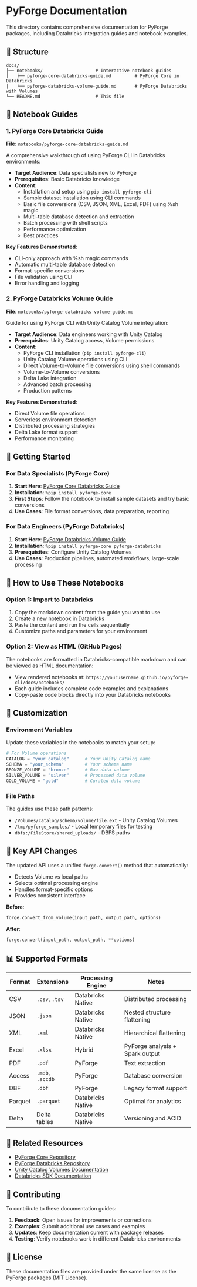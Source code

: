 # PyForge Documentation

This directory contains comprehensive documentation for PyForge packages, including Databricks integration guides and notebook examples.

## 📁 Structure

```
docs/
├── notebooks/                    # Interactive notebook guides
│   ├── pyforge-core-databricks-guide.md         # PyForge Core in Databricks
│   └── pyforge-databricks-volume-guide.md       # PyForge Databricks with Volumes
└── README.md                     # This file
```

## 📓 Notebook Guides

### 1. PyForge Core Databricks Guide
**File**: `notebooks/pyforge-core-databricks-guide.md`

A comprehensive walkthrough of using PyForge CLI in Databricks environments:

- **Target Audience**: Data specialists new to PyForge
- **Prerequisites**: Basic Databricks knowledge
- **Content**:
  - Installation and setup using `pip install pyforge-cli`
  - Sample dataset installation using CLI commands
  - Basic file conversions (CSV, JSON, XML, Excel, PDF) using %sh magic
  - Multi-table database detection and extraction
  - Batch processing with shell scripts
  - Performance optimization
  - Best practices

**Key Features Demonstrated**:
- CLI-only approach with %sh magic commands
- Automatic multi-table database detection
- Format-specific conversions
- File validation using CLI
- Error handling and logging

### 2. PyForge Databricks Volume Guide  
**File**: `notebooks/pyforge-databricks-volume-guide.md`

Guide for using PyForge CLI with Unity Catalog Volume integration:

- **Target Audience**: Data engineers working with Unity Catalog
- **Prerequisites**: Unity Catalog access, Volume permissions
- **Content**:
  - PyForge CLI installation (`pip install pyforge-cli`)
  - Unity Catalog Volume operations using CLI
  - Direct Volume-to-Volume file conversions using shell commands
  - Volume-to-Volume conversions
  - Delta Lake integration
  - Advanced batch processing
  - Production patterns

**Key Features Demonstrated**:
- Direct Volume file operations
- Serverless environment detection
- Distributed processing strategies
- Delta Lake format support
- Performance monitoring

## 🚀 Getting Started

### For Data Specialists (PyForge Core)

1. **Start Here**: [PyForge Core Databricks Guide](notebooks/pyforge-core-databricks-guide.md)
2. **Installation**: `%pip install pyforge-core`
3. **First Steps**: Follow the notebook to install sample datasets and try basic conversions
4. **Use Cases**: File format conversions, data preparation, reporting

### For Data Engineers (PyForge Databricks)

1. **Start Here**: [PyForge Databricks Volume Guide](notebooks/pyforge-databricks-volume-guide.md)  
2. **Installation**: `%pip install pyforge-core pyforge-databricks`
3. **Prerequisites**: Configure Unity Catalog Volumes
4. **Use Cases**: Production pipelines, automated workflows, large-scale processing

## 📖 How to Use These Notebooks

### Option 1: Import to Databricks
1. Copy the markdown content from the guide you want to use
2. Create a new notebook in Databricks
3. Paste the content and run the cells sequentially
4. Customize paths and parameters for your environment

### Option 2: View as HTML (GitHub Pages)
The notebooks are formatted in Databricks-compatible markdown and can be viewed as HTML documentation:

- View rendered notebooks at: `https://yourusername.github.io/pyforge-cli/docs/notebooks/`
- Each guide includes complete code examples and explanations
- Copy-paste code blocks directly into your Databricks notebooks

## 🔧 Customization

### Environment Variables
Update these variables in the notebooks to match your setup:

```python
# For Volume operations
CATALOG = "your_catalog"      # Your Unity Catalog name
SCHEMA = "your_schema"        # Your schema name  
BRONZE_VOLUME = "bronze"      # Raw data volume
SILVER_VOLUME = "silver"      # Processed data volume
GOLD_VOLUME = "gold"          # Curated data volume
```

### File Paths
The guides use these path patterns:
- `/Volumes/catalog/schema/volume/file.ext` - Unity Catalog Volumes
- `/tmp/pyforge_samples/` - Local temporary files for testing
- `dbfs:/FileStore/shared_uploads/` - DBFS paths

## 🎯 Key API Changes

The updated API uses a unified `forge.convert()` method that automatically:
- Detects Volume vs local paths
- Selects optimal processing engine
- Handles format-specific options
- Provides consistent interface

**Before**:
```python
forge.convert_from_volume(input_path, output_path, options)
```

**After**:
```python
forge.convert(input_path, output_path, **options)
```

## 📊 Supported Formats

| Format | Extensions | Processing Engine | Notes |
|--------|------------|-------------------|-------|
| CSV | `.csv`, `.tsv` | Databricks Native | Distributed processing |
| JSON | `.json` | Databricks Native | Nested structure flattening |
| XML | `.xml` | Databricks Native | Hierarchical flattening |
| Excel | `.xlsx` | Hybrid | PyForge analysis + Spark output |
| PDF | `.pdf` | PyForge | Text extraction |
| Access | `.mdb`, `.accdb` | PyForge | Database conversion |
| DBF | `.dbf` | PyForge | Legacy format support |
| Parquet | `.parquet` | Databricks Native | Optimal for analytics |
| Delta | Delta tables | Databricks Native | Versioning and ACID |

## 🔗 Related Resources

- [PyForge Core Repository](https://github.com/PyForge/pyforge-core)
- [PyForge Databricks Repository](https://github.com/PyForge/pyforge-databricks)  
- [Unity Catalog Volumes Documentation](https://docs.databricks.com/data-governance/unity-catalog/volumes.html)
- [Databricks SDK Documentation](https://databricks-sdk-py.readthedocs.io/)

## 🤝 Contributing

To contribute to these documentation guides:

1. **Feedback**: Open issues for improvements or corrections
2. **Examples**: Submit additional use cases and examples
3. **Updates**: Keep documentation current with package releases
4. **Testing**: Verify notebooks work in different Databricks environments

## 📝 License

These documentation files are provided under the same license as the PyForge packages (MIT License).